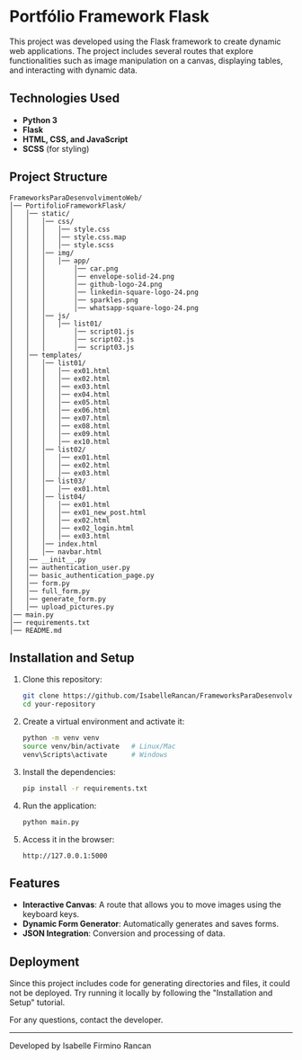 # Portfólio Framework Flask

This project was developed using the Flask framework to create dynamic web applications. The project includes several routes that explore functionalities such as image manipulation on a canvas, displaying tables, and interacting with dynamic data.

## Technologies Used
- **Python 3**
- **Flask**
- **HTML, CSS, and JavaScript**
- **SCSS** (for styling)

## Project Structure

```
FrameworksParaDesenvolvimentoWeb/
│── PortifolioFrameworkFlask/
│   │── static/
│   │   │── css/
│   │   │   │── style.css
│   │   │   │── style.css.map
│   │   │   │── style.scss
│   │   │── img/
│   │   │   │── app/
│   │   │       │── car.png
│   │   │       │── envelope-solid-24.png
│   │   │       │── github-logo-24.png
│   │   │       │── linkedin-square-logo-24.png
│   │   │       │── sparkles.png
│   │   │       │── whatsapp-square-logo-24.png
│   │   │── js/
│   │   │   │── list01/
│   │   │       │── script01.js
│   │   │       │── script02.js
│   │   │       │── script03.js
│   │── templates/
│   │   │── list01/
│   │   │   │── ex01.html
│   │   │   │── ex02.html
│   │   │   │── ex03.html
│   │   │   │── ex04.html
│   │   │   │── ex05.html
│   │   │   │── ex06.html
│   │   │   │── ex07.html
│   │   │   │── ex08.html
│   │   │   │── ex09.html
│   │   │   │── ex10.html
│   │   │── list02/
│   │   │   │── ex01.html
│   │   │   │── ex02.html
│   │   │   │── ex03.html
│   │   │── list03/
│   │   │   │── ex01.html
│   │   │── list04/
│   │   │   │── ex01.html
│   │   │   │── ex01_new_post.html
│   │   │   │── ex02.html
│   │   │   │── ex02_login.html
│   │   │   │── ex03.html
│   │   │── index.html
│   │   │── navbar.html
│   │── __init__.py
│   │── authentication_user.py
│   │── basic_authentication_page.py
│   │── form.py
│   │── full_form.py
│   │── generate_form.py
│   │── upload_pictures.py
│── main.py
│── requirements.txt
│── README.md

```

## Installation and Setup
1. Clone this repository:
   ```bash
   git clone https://github.com/IsabelleRancan/FrameworksParaDesenvolvimentoWeb.git
   cd your-repository
   ```
2. Create a virtual environment and activate it:
   ```bash
   python -m venv venv
   source venv/bin/activate   # Linux/Mac
   venv\Scripts\activate      # Windows
   ```
3. Install the dependencies:
   ```bash
   pip install -r requirements.txt
   ```
4. Run the application:
   ```bash
   python main.py
   ```
5. Access it in the browser:
   ```
   http://127.0.0.1:5000
   ```

## Features
- **Interactive Canvas**: A route that allows you to move images using the keyboard keys.
- **Dynamic Form Generator**: Automatically generates and saves forms.
- **JSON Integration**: Conversion and processing of data.

## Deployment
Since this project includes code for generating directories and files, it could not be deployed. Try running it locally by following the "Installation and Setup" tutorial.

For any questions, contact the developer.

---
Developed by Isabelle Firmino Rancan